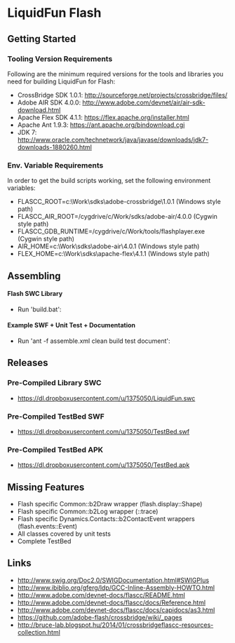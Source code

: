 LiquidFun Flash
===============

## Getting Started

### Tooling Version Requirements

Following are the minimum required versions for the tools and libraries you
need for building LiquidFun for Flash:

-   CrossBridge SDK 1.0.1: http://sourceforge.net/projects/crossbridge/files/
-   Adobe AIR SDK 4.0.0: http://www.adobe.com/devnet/air/air-sdk-download.html
-   Apache Flex SDK 4.1.1: https://flex.apache.org/installer.html
-   Apache Ant 1.9.3: https://ant.apache.org/bindownload.cgi
-   JDK 7: http://www.oracle.com/technetwork/java/javase/downloads/jdk7-downloads-1880260.html

### Env. Variable Requirements

In order to get the build scripts working, set the following environment variables:

* FLASCC_ROOT=c:\Work\sdks\adobe-crossbridge\1.0.1 (Windows style path)
* FLASCC_AIR_ROOT=/cygdrive/c/Work/sdks/adobe-air/4.0.0 (Cygwin style path)
* FLASCC_GDB_RUNTIME=/cygdrive/c/Work/tools/flashplayer.exe (Cygwin style path)
* AIR_HOME=c:\Work\sdks\adobe-air\4.0.1 (Windows style path)
* FLEX_HOME=c:\Work\sdks\apache-flex\4.1.1 (Windows style path)

## Assembling

#### Flash SWC Library 

* Run 'build.bat':

#### Example SWF + Unit Test + Documentation

* Run 'ant -f assemble.xml clean build test document':

## Releases

### Pre-Compiled Library SWC

* https://dl.dropboxusercontent.com/u/1375050/LiquidFun.swc

### Pre-Compiled TestBed SWF

* https://dl.dropboxusercontent.com/u/1375050/TestBed.swf

### Pre-Compiled TestBed APK

* https://dl.dropboxusercontent.com/u/1375050/TestBed.apk

## Missing Features

* Flash specific Common::b2Draw wrapper (flash.display::Shape)
* Flash specific Common::b2Log wrapper (::trace)
* Flash specific Dynamics.Contacts::b2ContactEvent wrappers (flash.events::Event)
* All classes covered by unit tests
* Complete TestBed

## Links

* http://www.swig.org/Doc2.0/SWIGDocumentation.html#SWIGPlus
* http://www.ibiblio.org/gferg/ldp/GCC-Inline-Assembly-HOWTO.html
* http://www.adobe.com/devnet-docs/flascc/README.html
* http://www.adobe.com/devnet-docs/flascc/docs/Reference.html
* http://www.adobe.com/devnet-docs/flascc/docs/capidocs/as3.html
* https://github.com/adobe-flash/crossbridge/wiki/_pages
* http://bruce-lab.blogspot.hu/2014/01/crossbridgeflascc-resources-collection.html